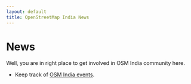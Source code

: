 ```yaml
---
layout: default
title: OpenStreetMap India News
---
```


# News
Well, you are in right place to get involved in OSM India community here. 

- Keep track of [OSM India events](http://wiki.openstreetmap.org/wiki/India/Events). 